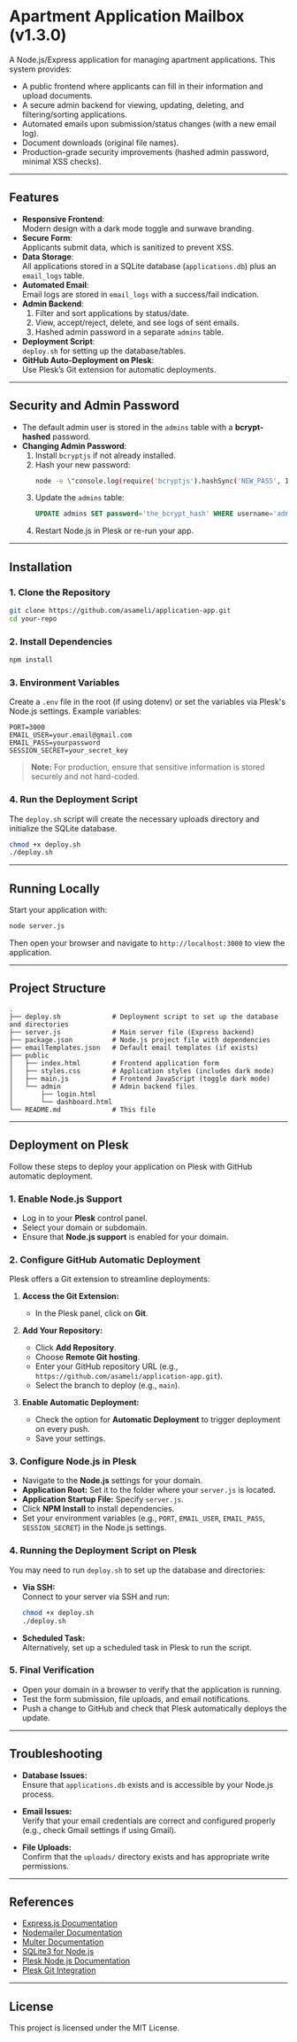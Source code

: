 # Apartment Application Mailbox (v1.3.0)

A Node.js/Express application for managing apartment applications. This system provides:
- A public frontend where applicants can fill in their information and upload documents.
- A secure admin backend for viewing, updating, deleting, and filtering/sorting applications.
- Automated emails upon submission/status changes (with a new email log).
- Document downloads (original file names).
- Production-grade security improvements (hashed admin password, minimal XSS checks).

---

## Features

- **Responsive Frontend**:  
  Modern design with a dark mode toggle and surwave branding.
- **Secure Form**:  
  Applicants submit data, which is sanitized to prevent XSS.
- **Data Storage**:  
  All applications stored in a SQLite database (`applications.db`) plus an `email_logs` table.
- **Automated Email**:  
  Email logs are stored in `email_logs` with a success/fail indication.
- **Admin Backend**:  
  1. Filter and sort applications by status/date.  
  2. View, accept/reject, delete, and see logs of sent emails.  
  3. Hashed admin password in a separate `admins` table.
- **Deployment Script**:  
  `deploy.sh` for setting up the database/tables.
- **GitHub Auto-Deployment on Plesk**:  
  Use Plesk’s Git extension for automatic deployments.

---

## Security and Admin Password

- The default admin user is stored in the `admins` table with a **bcrypt-hashed** password.  
- **Changing Admin Password**:
  1. Install `bcryptjs` if not already installed.
  2. Hash your new password:
     ```bash
     node -e \"console.log(require('bcryptjs').hashSync('NEW_PASS', 10))\"
     ```
  3. Update the `admins` table:
     ```sql
     UPDATE admins SET password='the_bcrypt_hash' WHERE username='admin';
     ```
  4. Restart Node.js in Plesk or re-run your app.

---

## Installation

### 1. Clone the Repository

```bash
git clone https://github.com/asameli/application-app.git
cd your-repo
```

### 2. Install Dependencies

```bash
npm install
```

### 3. Environment Variables

Create a `.env` file in the root (if using dotenv) or set the variables via Plesk's Node.js settings. Example variables:

```env
PORT=3000
EMAIL_USER=your.email@gmail.com
EMAIL_PASS=yourpassword
SESSION_SECRET=your_secret_key
```

> **Note:** For production, ensure that sensitive information is stored securely and not hard-coded.

### 4. Run the Deployment Script

The `deploy.sh` script will create the necessary uploads directory and initialize the SQLite database.

```bash
chmod +x deploy.sh
./deploy.sh
```

---

## Running Locally

Start your application with:

```bash
node server.js
```

Then open your browser and navigate to `http://localhost:3000` to view the application.

---

## Project Structure

```
.
├── deploy.sh             # Deployment script to set up the database and directories
├── server.js             # Main server file (Express backend)
├── package.json          # Node.js project file with dependencies
├── emailTemplates.json   # Default email templates (if exists)
├── public
│   ├── index.html        # Frontend application form
│   ├── styles.css        # Application styles (includes dark mode)
│   ├── main.js           # Frontend JavaScript (toggle dark mode)
│   └── admin             # Admin backend files
│       ├── login.html
│       └── dashboard.html
└── README.md             # This file
```

---

## Deployment on Plesk

Follow these steps to deploy your application on Plesk with GitHub automatic deployment.

### 1. Enable Node.js Support

- Log in to your **Plesk** control panel.
- Select your domain or subdomain.
- Ensure that **Node.js support** is enabled for your domain.

### 2. Configure GitHub Automatic Deployment

Plesk offers a Git extension to streamline deployments:

1. **Access the Git Extension:**
   - In the Plesk panel, click on **Git**.

2. **Add Your Repository:**
   - Click **Add Repository**.
   - Choose **Remote Git hosting**.
   - Enter your GitHub repository URL (e.g., `https://github.com/asameli/application-app.git`).
   - Select the branch to deploy (e.g., `main`).

3. **Enable Automatic Deployment:**
   - Check the option for **Automatic Deployment** to trigger deployment on every push.
   - Save your settings.

### 3. Configure Node.js in Plesk

- Navigate to the **Node.js** settings for your domain.
- **Application Root:** Set it to the folder where your `server.js` is located.
- **Application Startup File:** Specify `server.js`.
- Click **NPM Install** to install dependencies.
- Set your environment variables (e.g., `PORT`, `EMAIL_USER`, `EMAIL_PASS`, `SESSION_SECRET`) in the Node.js settings.

### 4. Running the Deployment Script on Plesk

You may need to run `deploy.sh` to set up the database and directories:

- **Via SSH:**  
  Connect to your server via SSH and run:
  ```bash
  chmod +x deploy.sh
  ./deploy.sh
  ```
- **Scheduled Task:**  
  Alternatively, set up a scheduled task in Plesk to run the script.

### 5. Final Verification

- Open your domain in a browser to verify that the application is running.
- Test the form submission, file uploads, and email notifications.
- Push a change to GitHub and check that Plesk automatically deploys the update.

---

## Troubleshooting

- **Database Issues:**  
  Ensure that `applications.db` exists and is accessible by your Node.js process.

- **Email Issues:**  
  Verify that your email credentials are correct and configured properly (e.g., check Gmail settings if using Gmail).

- **File Uploads:**  
  Confirm that the `uploads/` directory exists and has appropriate write permissions.

---

## References

- [Express.js Documentation](https://expressjs.com/)
- [Nodemailer Documentation](https://nodemailer.com/about/)
- [Multer Documentation](https://github.com/expressjs/multer)
- [SQLite3 for Node.js](https://github.com/TryGhost/node-sqlite3)
- [Plesk Node.js Documentation](https://docs.plesk.com/en-US/obsidian/administrator-guide/nodejs/)
- [Plesk Git Integration](https://docs.plesk.com/en-US/obsidian/administrator-guide/git.75080/)

---

## License

This project is licensed under the MIT License.
